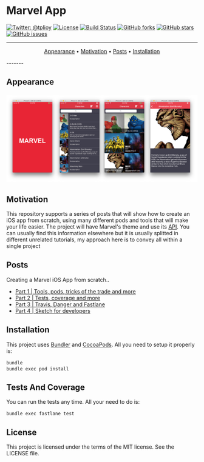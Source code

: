 # Marvel App

[![Twitter: @tplioy](https://img.shields.io/badge/contact-@tplioy-blue.svg?style=flat)](https://twitter.com/tplioy)
[![License](http://img.shields.io/badge/license-MIT-green.svg?style=flat)](https://github.com/thiagolioy/marvelapp/blob/master/LICENSE)
[![Build Status](https://img.shields.io/travis/thiagolioy/marvelapp/master.svg?style=flat)](https://travis-ci.org/thiagolioy/marvelapp)
[![GitHub forks](https://img.shields.io/github/forks/thiagolioy/marvelapp.svg)](https://github.com/thiagolioy/marvelapp/network)
[![GitHub stars](https://img.shields.io/github/stars/thiagolioy/marvelapp.svg)](https://github.com/thiagolioy/marvelapp/stargazers)
[![GitHub issues](https://img.shields.io/github/issues/thiagolioy/marvelapp.svg)](https://github.com/thiagolioy/marvelapp/issues)

-------
<p align="center">
    <a href="#appearance">Appearance</a> &bull;
    <a href="#motivation">Motivation</a> &bull;
    <a href="#posts">Posts</a> &bull;
    <a href="#installation">Installation</a>
</p>
-------

## Appearance

<h3 align="center">
  <img src="assets/marvel_screens.png" alt="Marvel Screens" />
</h3>

## Motivation

This repository supports a series of posts that will show how to create an iOS app from scratch, using many different pods and tools that will make your life easier. The project will have Marvel's theme and use its [API](https://developer.marvel.com). You can usually find this information elsewhere but it is usually splitted in different unrelated tutorials, my approach here is to convey all within a single project



## Posts

Creating a Marvel iOS App from scratch..

- [Part 1 | Tools, pods, tricks of the trade and more](https://medium.com/cocoaacademymag/creating-a-ios-app-from-scratch-tools-pods-tricks-of-the-trade-and-more-part-1-a0a3f18fbd13#.fu8u4puxu)
- [Part 2 | Tests, coverage and more](https://medium.com/cocoaacademymag/creating-a-ios-app-from-scratch-part-2-tests-coverage-and-more-73b94178b695#.4s4omxm48)
- [Part 3 | Travis, Danger and Fastlane](https://medium.com/cocoaacademymag/creating-a-ios-app-from-scratch-part-3-travis-danger-and-fastlane-8ac91a003c95#.ii2fy9oc5)
- [Part 4 | Sketch for developers](https://medium.com/cocoaacademymag/creating-a-marvel-ios-app-from-scratch-part-4-sketch-for-developers-2344a221482a#.kr3lhhobz)


## Installation

This project uses [Bundler](http://bundler.io) and [CocoaPods](https://cocoapods.org). All you need to setup it properly is:
```
bundle
bundle exec pod install
```

## Tests And Coverage

You can run the tests any time. All your need to do is:
```
bundle exec fastlane test
```

## License
This project is licensed under the terms of the MIT license. See the LICENSE file.
